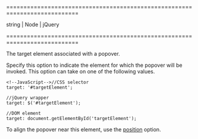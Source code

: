 <!--**
/*-------------------------------------------
    Auto-generated file. Do not modify.
-------------------------------------------

**-->
===========================================================================
<!--type-->string | Node | jQuery<!--/type-->
===========================================================================

<!--shortDescription-->
The target element associated with a popover.
<!--/shortDescription-->

<!--fullDescription-->
Specify this option to indicate the element for which the popover will be invoked. This option can take on one of the following values.

    <!--JavaScript-->//CSS selector
    target: '#targetElement';
 
    //jQuery wrapper
    target: $('#targetElement');
 
    //DOM element
    target: document.getElementById('targetElement');

To align the popover near this element, use the [position](/Documentation/ApiReference/UI_Widgets/dxPopover/Configuration/#position) option.


<!--/fullDescription-->